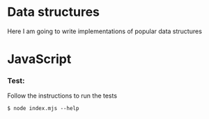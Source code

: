 # Data structures

Here I am going to write implementations of popular data structures


# JavaScript

### Test:
Follow the instructions to run the tests
``` pwsh
$ node index.mjs --help
```

